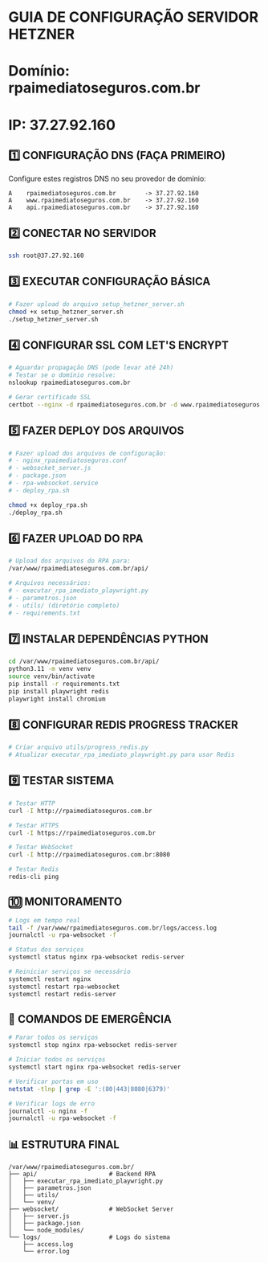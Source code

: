 # GUIA DE CONFIGURAÇÃO SERVIDOR HETZNER
# Domínio: rpaimediatoseguros.com.br
# IP: 37.27.92.160

## 1️⃣ CONFIGURAÇÃO DNS (FAÇA PRIMEIRO)
Configure estes registros DNS no seu provedor de domínio:

```
A    rpaimediatoseguros.com.br        -> 37.27.92.160
A    www.rpaimediatoseguros.com.br    -> 37.27.92.160
A    api.rpaimediatoseguros.com.br    -> 37.27.92.160
```

## 2️⃣ CONECTAR NO SERVIDOR
```bash
ssh root@37.27.92.160
```

## 3️⃣ EXECUTAR CONFIGURAÇÃO BÁSICA
```bash
# Fazer upload do arquivo setup_hetzner_server.sh
chmod +x setup_hetzner_server.sh
./setup_hetzner_server.sh
```

## 4️⃣ CONFIGURAR SSL COM LET'S ENCRYPT
```bash
# Aguardar propagação DNS (pode levar até 24h)
# Testar se o domínio resolve:
nslookup rpaimediatoseguros.com.br

# Gerar certificado SSL
certbot --nginx -d rpaimediatoseguros.com.br -d www.rpaimediatoseguros.com.br
```

## 5️⃣ FAZER DEPLOY DOS ARQUIVOS
```bash
# Fazer upload dos arquivos de configuração:
# - nginx_rpaimediatoseguros.conf
# - websocket_server.js
# - package.json
# - rpa-websocket.service
# - deploy_rpa.sh

chmod +x deploy_rpa.sh
./deploy_rpa.sh
```

## 6️⃣ FAZER UPLOAD DO RPA
```bash
# Upload dos arquivos do RPA para:
/var/www/rpaimediatoseguros.com.br/api/

# Arquivos necessários:
# - executar_rpa_imediato_playwright.py
# - parametros.json
# - utils/ (diretório completo)
# - requirements.txt
```

## 7️⃣ INSTALAR DEPENDÊNCIAS PYTHON
```bash
cd /var/www/rpaimediatoseguros.com.br/api/
python3.11 -m venv venv
source venv/bin/activate
pip install -r requirements.txt
pip install playwright redis
playwright install chromium
```

## 8️⃣ CONFIGURAR REDIS PROGRESS TRACKER
```bash
# Criar arquivo utils/progress_redis.py
# Atualizar executar_rpa_imediato_playwright.py para usar Redis
```

## 9️⃣ TESTAR SISTEMA
```bash
# Testar HTTP
curl -I http://rpaimediatoseguros.com.br

# Testar HTTPS
curl -I https://rpaimediatoseguros.com.br

# Testar WebSocket
curl -I http://rpaimediatoseguros.com.br:8080

# Testar Redis
redis-cli ping
```

## 🔟 MONITORAMENTO
```bash
# Logs em tempo real
tail -f /var/www/rpaimediatoseguros.com.br/logs/access.log
journalctl -u rpa-websocket -f

# Status dos serviços
systemctl status nginx rpa-websocket redis-server

# Reiniciar serviços se necessário
systemctl restart nginx
systemctl restart rpa-websocket
systemctl restart redis-server
```

## 🚨 COMANDOS DE EMERGÊNCIA
```bash
# Parar todos os serviços
systemctl stop nginx rpa-websocket redis-server

# Iniciar todos os serviços
systemctl start nginx rpa-websocket redis-server

# Verificar portas em uso
netstat -tlnp | grep -E ':(80|443|8080|6379)'

# Verificar logs de erro
journalctl -u nginx -f
journalctl -u rpa-websocket -f
```

## 📊 ESTRUTURA FINAL
```
/var/www/rpaimediatoseguros.com.br/
├── api/                    # Backend RPA
│   ├── executar_rpa_imediato_playwright.py
│   ├── parametros.json
│   ├── utils/
│   └── venv/
├── websocket/              # WebSocket Server
│   ├── server.js
│   ├── package.json
│   └── node_modules/
└── logs/                   # Logs do sistema
    ├── access.log
    └── error.log
```








